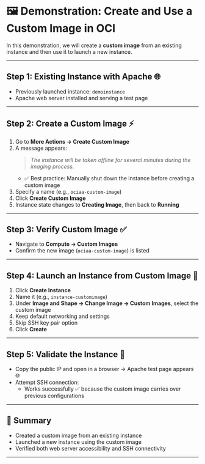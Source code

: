 # 🖼️ Demonstration: Create and Use a Custom Image in OCI  

In this demonstration, we will create a **custom image** from an existing instance and then use it to launch a new instance.  

---

## Step 1: Existing Instance with Apache 🌐  
- Previously launched instance: `demoinstance`  
- Apache web server installed and serving a test page  

---

## Step 2: Create a Custom Image ⚡  
1. Go to **More Actions → Create Custom Image**  
2. A message appears:  
   > *The instance will be taken offline for several minutes during the imaging process.*  
   - ✅ Best practice: Manually shut down the instance before creating a custom image  
3. Specify a name (e.g., `ociaa-custom-image`)  
4. Click **Create Custom Image**  
5. Instance state changes to **Creating Image**, then back to **Running**  

---

## Step 3: Verify Custom Image ✅  
- Navigate to **Compute → Custom Images**  
- Confirm the new image (`ociaa-custom-image`) is listed  

---

## Step 4: Launch an Instance from Custom Image 🚀  
1. Click **Create Instance**  
2. Name it (e.g., `instance-customimage`)  
3. Under **Image and Shape → Change Image → Custom Images**, select the custom image  
4. Keep default networking and settings  
5. Skip SSH key pair option  
6. Click **Create**  

---

## Step 5: Validate the Instance 🔎  
- Copy the public IP and open in a browser → Apache test page appears 🌐  
- Attempt SSH connection:  
  - Works successfully ✅ because the custom image carries over previous configurations  

---

## 🎯 Summary  
- Created a custom image from an existing instance  
- Launched a new instance using the custom image  
- Verified both web server accessibility and SSH connectivity  

---
